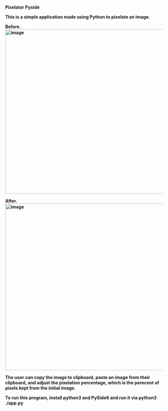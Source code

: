 <b>Pixelator Pyside<b>

This is a simple application made using Python to pixelate an image.

Before.
<img width="524" height="526" alt="image" src="https://github.com/user-attachments/assets/52ee4b3b-cb5f-4799-8655-39523662d238" />

After.
<img width="526" height="533" alt="image" src="https://github.com/user-attachments/assets/85aa9fb6-4e9e-4bbd-8788-338e3e8d86f5" />

The user can copy the image to clipboard, paste an image from their clipboard, and adjust the pixelation percentage, which is the perecent of pixels kept from the initial image.

To run this program, install python3 and PySide6 and run it via python3 ./app.py
